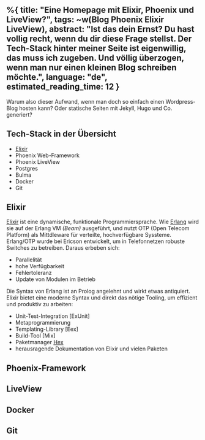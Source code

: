 %{
  title: "Eine Homepage mit Elixir, Phoenix und LiveView?",
  tags: ~w(Blog Phoenix Elixir LiveView),
  abstract: "Ist das dein Ernst? Du hast vollig recht, wenn du dir diese Frage stellst. Der Tech-Stack hinter meiner Seite ist eigenwillig, das muss ich zugeben. Und völlig überzogen, wenn man nur einen kleinen Blog schreiben möchte.",
  language: "de",
  estimated_reading_time: 12
}
---
Warum also dieser Aufwand, wenn man doch so einfach einen Wordpress-Blog hosten kann? Oder statische Seiten mit Jekyll, Hugo und Co. generiert? 

## Tech-Stack in der Übersicht

- [Elixir](#elixir)
- Phoenix Web-Framework
- Phoenix LiveView
- Postgres
- Bulma
- Docker
- Git

## Elixir

[Elixir](https://elixir-lang.org) ist eine dynamische, funktionale Programmiersprache. Wie [Erlang](https://erlang.org) wird sie auf der Erlang VM _(Beam)_ ausgeführt, und nutzt OTP (Open Telecom Platform) als Mittdleware für verteilte, hochverfügbare Syssteme. Erlang/OTP wurde bei Ericson entwickelt, um in Telefonnetzen robuste Switches zu betreiben. Daraus erbeben sich:
- Parallelität
- hohe Verfügbarkeit
- Fehlertoleranz
- Update von Modulen im Betrieb

Die Syntax von Erlang ist an Prolog angelehnt und wirkt etwas antiquiert. Elixir bietet eine moderne Syntax und direkt das nötige Tooling, um effizient und produktiv zu arbeiten:
- Unit-Test-Integration [ExUnit]
- Metaprogrammierung
- Templating-Library [Eex]
- Build-Tool [Mix]
- Paketmanager [Hex](https://hex.pm)
- herausragende Dokumentation von Elixir und vielen Paketen


## Phoenix-Framework

## LiveView

## Docker

## Git





